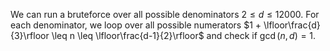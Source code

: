 We can run a bruteforce over all possible denominators $2 \leq d \leq 12000$. For each denominator, we loop over all possible numerators $1 + \lfloor\frac{d}{3}\rfloor \leq n \leq \lfloor\frac{d-1}{2}\rfloor$ and check if $\gcd(n, d) = 1$.